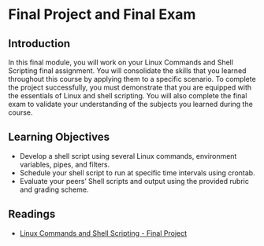 # Final Project and Final Exam
## Introduction
In this final module, you will work on your Linux Commands and Shell Scripting final assignment. You will consolidate the skills that you learned throughout this course by applying them to a specific scenario. To complete the project successfully, you must demonstrate that you are equipped with the essentials of Linux and shell scripting. You will also complete the final exam to validate your understanding of the subjects you learned during the course.

## Learning Objectives
* Develop a shell script using several Linux commands, environment variables, pipes, and filters.
* Schedule your shell script to run at specific time intervals using crontab.
* Evaluate your peers’ Shell scripts and output using the provided rubric and grading scheme.

## Readings
* [Linux Commands and Shell Scripting - Final Project](./files/Final_Project.pdf)
